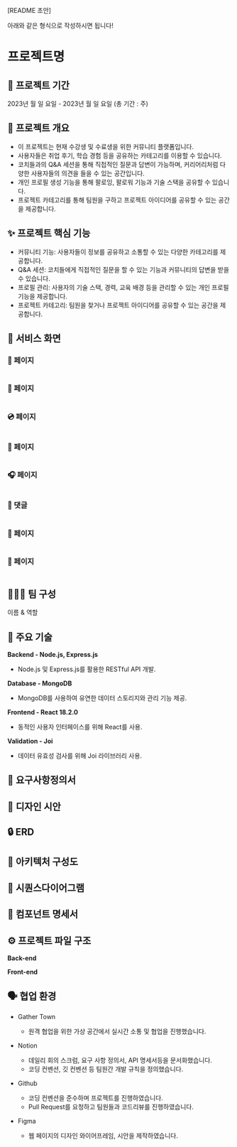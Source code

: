 [README 초안]

아래와 같은 형식으로 작성하시면 됩니다!

# 프로젝트명

## 📅 프로젝트 기간

2023년 월 일 요일 - 2023년 월 일 요일 (총 기간 : 주)

## 🌟 프로젝트 개요

- 이 프로젝트는 현재 수강생 및 수료생을 위한 커뮤니티 플랫폼입니다.
- 사용자들은 취업 후기, 학습 경험 등을 공유하는 카테고리를 이용할 수 있습니다.
- 코치들과의 Q&A 세션을 통해 직접적인 질문과 답변이 가능하며, 커리어리처럼 다양한 사용자들의 의견을 들을 수 있는 공간입니다.
- 개인 프로필 생성 기능을 통해 팔로잉, 팔로워 기능과 기술 스택을 공유할 수 있습니다.
- 프로젝트 카테고리를 통해 팀원을 구하고 프로젝트 아이디어를 공유할 수 있는 공간을 제공합니다.

## ✨ 프로젝트 핵심 기능

- 커뮤니티 기능: 사용자들이 정보를 공유하고 소통할 수 있는 다양한 카테고리를 제공합니다.
- Q&A 세션: 코치들에게 직접적인 질문을 할 수 있는 기능과 커뮤니티의 답변을 받을 수 있습니다.
- 프로필 관리: 사용자의 기술 스택, 경력, 교육 배경 등을 관리할 수 있는 개인 프로필 기능을 제공합니다.
- 프로젝트 카테고리: 팀원을 찾거나 프로젝트 아이디어를 공유할 수 있는 공간을 제공합니다.

## 🎵 서비스 화면

### 🎺 페이지

<img src="">

### 🎸 페이지

<img src="">

### 💿 페이지

<img src="">

### 💾 페이지

<img src="">

### 🎧 페이지

<img src="">

### 💬 댓글

<img src="">

### 🎹 페이지

<img src="">

### 💽 페이지

<img src="">

## 👩🏻‍💻 팀 구성

이름 & 역할

## 🔨 주요 기술

**Backend - Node.js, Express.js**

- Node.js 및 Express.js를 활용한 RESTful API 개발.

**Database - MongoDB**

- MongoDB를 사용하여 유연한 데이터 스토리지와 관리 기능 제공.

**Frontend - React 18.2.0**

- 동적인 사용자 인터페이스를 위해 React를 사용.

**Validation - Joi**

- 데이터 유효성 검사를 위해 Joi 라이브러리 사용.

## 📝 요구사항정의서

## 💄 디자인 시안

## 🔒 ERD

## 📄 아키텍처 구성도

## 📄 시퀀스다이어그램

## 📄 컴포넌트 명세서

## ⚙️ 프로젝트 파일 구조

**Back-end**

**Front-end**

## 🗣 협업 환경

- Gather Town

  - 원격 협업을 위한 가상 공간에서 실시간 소통 및 협업을 진행했습니다.

- Notion

  - 데일리 회의 스크럼, 요구 사항 정의서, API 명세서등을 문서화했습니다.
  - 코딩 컨벤션, 깃 컨벤션 등 팀원간 개발 규칙을 정의했습니다.

- Github

  - 코딩 컨벤션을 준수하며 프로젝트를 진행하였습니다.
  - Pull Request를 요청하고 팀원들과 코드리뷰를 진행하였습니다.

- Figma

  - 웹 페이지의 디자인 와이어프레임, 시안을 제작하였습니다.
